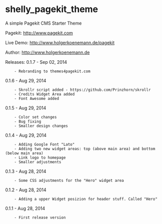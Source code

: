 shelly_pagekit_theme
====================

A simple Pagekit CMS Starter Theme

Pagekit: http://www.pagekit.com

Live Demo: http://www.holgerkoenemann.de/pagekit

Author: http://www.holgerkoenemann.de

Releases:
0.1.7 -	Sep 02, 2014

        - Rebranding to themes4pagekit.com

0.1.6 -	Aug 29, 2014

        - Skrollr script added - https://github.com/Prinzhorn/skrollr
        - Credits Widget Area added
        - Font Awesome added
        
0.1.5 -	Aug 29, 2014

        - Color set changes
        - Bug fixing
        - Smaller design changes
        
0.1.4 -	Aug 29, 2014

        - Adding Google Font "Lato" 
        - Adding two new widget areas: top (above main area) and bottom (below main area) 
        - Link logo to homepage 
        - Smaller adjustments

0.1.3 -	Aug 28, 2014 	

        - Some CSS adjustments for the "Hero" widget area 
        
0.1.2 -	Aug 28, 2014 

        - Adding a upper Widget posizion for header stuff. Called "Hero" 	
        
0.1.1 -	Aug 28, 2014 

        - First release version

